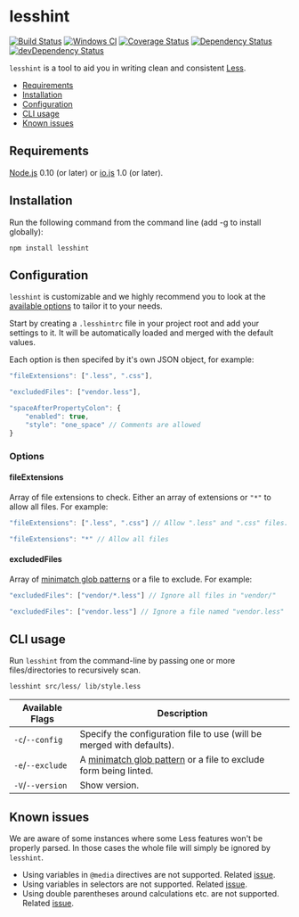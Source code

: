 # lesshint

[![Build Status](https://travis-ci.org/jwilsson/lesshint.svg?branch=master)](https://travis-ci.org/jwilsson/lesshint)
[![Windows CI](https://ci.appveyor.com/api/projects/status/github/jwilsson/lesshint?svg=true)](https://ci.appveyor.com/project/jwilsson/lesshint/branch/master)
[![Coverage Status](https://coveralls.io/repos/jwilsson/lesshint/badge.svg?branch=master)](https://coveralls.io/r/jwilsson/lesshint?branch=master)
[![Dependency Status](https://david-dm.org/jwilsson/lesshint.svg?theme=shields.io&style=flat)](https://david-dm.org/jwilsson/lesshint)
[![devDependency Status](https://david-dm.org/jwilsson/lesshint/dev-status.svg?theme=shields.io&style=flat)](https://david-dm.org/jwilsson/lesshint#info=devDependencies)

`lesshint` is a tool to aid you in writing clean and consistent [Less](http://lesscss.org/).

* [Requirements](#requirements)
* [Installation](#installation)
* [Configuration](#configuration)
* [CLI usage](#cli-usage)
* [Known issues](#known-issues)

## Requirements
[Node.js](https://nodejs.org/) 0.10 (or later) or [io.js](https://iojs.org/) 1.0 (or later).

## Installation
Run the following command from the command line (add -g to install globally):

```
npm install lesshint
```

## Configuration
`lesshint` is customizable and we highly recommend you to look at the [available options](lib/linters/README.md) to tailor it to your needs.

Start by creating a `.lesshintrc` file in your project root and add your settings to it. It will be automatically loaded and merged with the default values.

Each option is then specifed by it's own JSON object, for example:

```js
"fileExtensions": [".less", ".css"],

"excludedFiles": ["vendor.less"],

"spaceAfterPropertyColon": {
    "enabled": true,
    "style": "one_space" // Comments are allowed
}
```

### Options

#### fileExtensions
Array of file extensions to check. Either an array of extensions or `"*"` to allow all files. For example:

```js
"fileExtensions": [".less", ".css"] // Allow ".less" and ".css" files. Can be passed with or without a dot.

"fileExtensions": "*" // Allow all files
```

#### excludedFiles
Array of [minimatch glob patterns](https://github.com/isaacs/minimatch) or a file to exclude. For example:

```js
"excludedFiles": ["vendor/*.less"] // Ignore all files in "vendor/"

"excludedFiles": ["vendor.less"] // Ignore a file named "vendor.less"
```

## CLI usage
Run `lesshint` from the command-line by passing one or more files/directories to recursively scan.

```
lesshint src/less/ lib/style.less
```

Available Flags     | Description
--------------------|----------------------------------------------
`-c`/`--config`     | Specify the configuration file to use (will be merged with defaults).
`-e`/`--exclude`    | A [minimatch glob pattern](https://github.com/isaacs/minimatch) or a file to exclude form being linted.
`-V`/`--version`    | Show version.

## Known issues
We are aware of some instances where some Less features won't be properly parsed. In those cases the whole file will simply be ignored by `lesshint`.

* Using variables in `@media` directives are not supported. Related [issue](https://github.com/tonyganch/gonzales-pe/issues/17).
* Using variables in selectors are not supported. Related [issue](https://github.com/tonyganch/gonzales-pe/issues/75).
* Using double parentheses around calculations etc. are not supported. Related [issue](https://github.com/tonyganch/gonzales-pe/issues/76).

